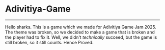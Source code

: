 # Adivitiya-Game

<hr>

Hello sharks. This is a game which we made for Adivitiya Game Jam 2025.
The theme was broken, so we decided to make a game that is broken and the player had to fix it.
Well, we didn't *technically* succeed, but the game is still broken, so it still counts.
Hence Proved.